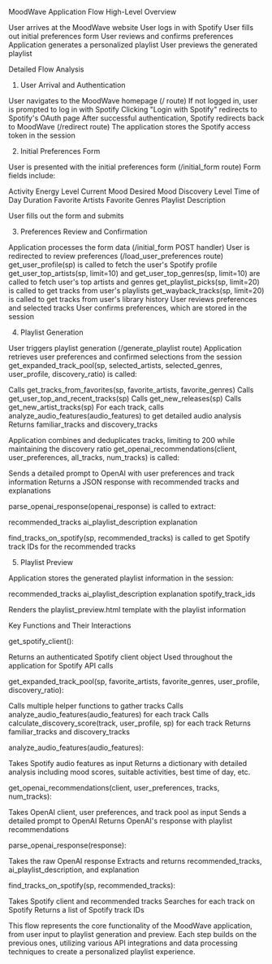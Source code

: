 MoodWave Application Flow
High-Level Overview

User arrives at the MoodWave website
User logs in with Spotify
User fills out initial preferences form
User reviews and confirms preferences
Application generates a personalized playlist
User previews the generated playlist

Detailed Flow Analysis
1. User Arrival and Authentication

User navigates to the MoodWave homepage (/ route)
If not logged in, user is prompted to log in with Spotify
Clicking "Login with Spotify" redirects to Spotify's OAuth page
After successful authentication, Spotify redirects back to MoodWave (/redirect route)
The application stores the Spotify access token in the session

2. Initial Preferences Form

User is presented with the initial preferences form (/initial_form route)
Form fields include:

Activity
Energy Level
Current Mood
Desired Mood
Discovery Level
Time of Day
Duration
Favorite Artists
Favorite Genres
Playlist Description


User fills out the form and submits

3. Preferences Review and Confirmation

Application processes the form data (/initial_form POST handler)
User is redirected to review preferences (/load_user_preferences route)
get_user_profile(sp) is called to fetch the user's Spotify profile
get_user_top_artists(sp, limit=10) and get_user_top_genres(sp, limit=10) are called to fetch user's top artists and genres
get_playlist_picks(sp, limit=20) is called to get tracks from user's playlists
get_wayback_tracks(sp, limit=20) is called to get tracks from user's library history
User reviews preferences and selected tracks
User confirms preferences, which are stored in the session

4. Playlist Generation

User triggers playlist generation (/generate_playlist route)
Application retrieves user preferences and confirmed selections from the session
get_expanded_track_pool(sp, selected_artists, selected_genres, user_profile, discovery_ratio) is called:

Calls get_tracks_from_favorites(sp, favorite_artists, favorite_genres)
Calls get_user_top_and_recent_tracks(sp)
Calls get_new_releases(sp)
Calls get_new_artist_tracks(sp)
For each track, calls analyze_audio_features(audio_features) to get detailed audio analysis
Returns familiar_tracks and discovery_tracks


Application combines and deduplicates tracks, limiting to 200 while maintaining the discovery ratio
get_openai_recommendations(client, user_preferences, all_tracks, num_tracks) is called:

Sends a detailed prompt to OpenAI with user preferences and track information
Returns a JSON response with recommended tracks and explanations


parse_openai_response(openai_response) is called to extract:

recommended_tracks
ai_playlist_description
explanation


find_tracks_on_spotify(sp, recommended_tracks) is called to get Spotify track IDs for the recommended tracks

5. Playlist Preview

Application stores the generated playlist information in the session:

recommended_tracks
ai_playlist_description
explanation
spotify_track_ids


Renders the playlist_preview.html template with the playlist information

Key Functions and Their Interactions

get_spotify_client():

Returns an authenticated Spotify client object
Used throughout the application for Spotify API calls


get_expanded_track_pool(sp, favorite_artists, favorite_genres, user_profile, discovery_ratio):

Calls multiple helper functions to gather tracks
Calls analyze_audio_features(audio_features) for each track
Calls calculate_discovery_score(track, user_profile, sp) for each track
Returns familiar_tracks and discovery_tracks


analyze_audio_features(audio_features):

Takes Spotify audio features as input
Returns a dictionary with detailed analysis including mood scores, suitable activities, best time of day, etc.


get_openai_recommendations(client, user_preferences, tracks, num_tracks):

Takes OpenAI client, user preferences, and track pool as input
Sends a detailed prompt to OpenAI
Returns OpenAI's response with playlist recommendations


parse_openai_response(response):

Takes the raw OpenAI response
Extracts and returns recommended_tracks, ai_playlist_description, and explanation


find_tracks_on_spotify(sp, recommended_tracks):

Takes Spotify client and recommended tracks
Searches for each track on Spotify
Returns a list of Spotify track IDs



This flow represents the core functionality of the MoodWave application, from user input to playlist generation and preview. Each step builds on the previous ones, utilizing various API integrations and data processing techniques to create a personalized playlist experience.